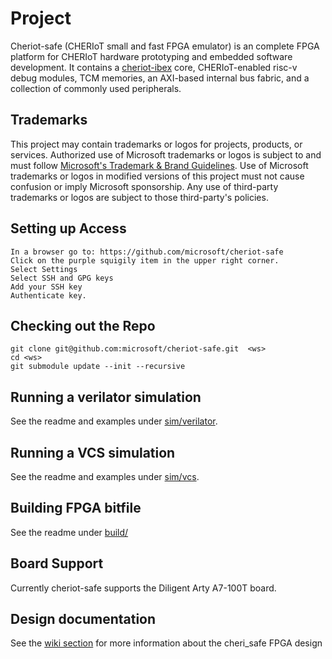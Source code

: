 # Project

Cheriot-safe (CHERIoT small and fast FPGA emulator)  is an complete FPGA platform for CHERIoT hardware prototyping and embedded software development. It contains a [cheriot-ibex](https://github.com/microsoft/cheriot-ibex) core, CHERIoT-enabled risc-v debug modules, TCM memories, an AXI-based internal bus fabric, and a collection of commonly used peripherals. 

## Trademarks

This project may contain trademarks or logos for projects, products, or services. Authorized use of Microsoft 
trademarks or logos is subject to and must follow 
[Microsoft's Trademark & Brand Guidelines](https://www.microsoft.com/en-us/legal/intellectualproperty/trademarks/usage/general).
Use of Microsoft trademarks or logos in modified versions of this project must not cause confusion or imply Microsoft sponsorship.
Any use of third-party trademarks or logos are subject to those third-party's policies.


## Setting up Access
```
In a browser go to: https://github.com/microsoft/cheriot-safe
Click on the purple squigily item in the upper right corner. 
Select Settings
Select SSH and GPG keys
Add your SSH key
Authenticate key.
```
## Checking out the Repo
```
git clone git@github.com:microsoft/cheriot-safe.git  <ws>
cd <ws>
git submodule update --init --recursive
```

## Running a verilator simulation
See the readme and examples under [sim/verilator](https://github.com/microsoft/cheriot-safe/tree/main/sim/verilator).

## Running a VCS simulation
See the readme and examples under [sim/vcs](https://github.com/microsoft/cheriot-safe/tree/main/sim/vcs).

## Building FPGA bitfile
See the readme under [build/](https://github.com/microsoft/cheriot-safe/tree/main/build)

## Board Support
Currently cheriot-safe supports the Diligent Arty A7-100T board. 

## Design documentation
See the [wiki section](https://github.com/microsoft/cheriot-safe/wiki) for more information about the cheri_safe FPGA design

